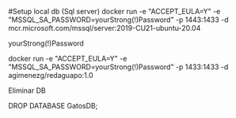 #Setup local db (Sql server)
docker run -e "ACCEPT_EULA=Y" -e "MSSQL_SA_PASSWORD=yourStrong(!)Password" -p 1443:1433 -d mcr.microsoft.com/mssql/server:2019-CU21-ubuntu-20.04

yourStrong(!)Password

docker run -e "ACCEPT_EULA=Y" -e "MSSQL_SA_PASSWORD=yourStrong(!)Password" -p 1433:1433 -d agimenezg/redaguapo:1.0


Eliminar DB

DROP DATABASE GatosDB;